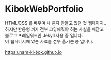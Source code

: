 # KibokWebPortfolio

HTML/CSS 를 배우며 나 혼자 만들고 있던 첫 웹페이지..<br>
하지만 반응형 까지 전부 코딩해줘야 하는 사실을 깨닫고<br>
블로그 프레임워크인 Jekyll 사용 중 입니다.<br>
이 웹페이지에 있는 자료들 전부 옮기는 중 입니다.<br><br>
https://nam-ki-bok.github.io
